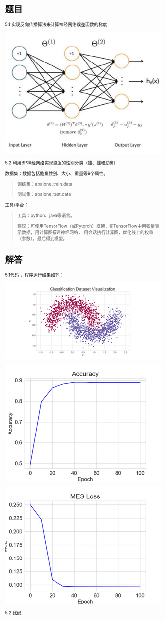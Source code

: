 # 题目

5.1 实现反向传播算法来计算神经网络误差函数的梯度

![Q1](.\imgs\Q1.png)

5.2 利用BP神经网络实现鲍鱼的性别分类（雄、雌和幼崽）

数据集：数据包括鲍鱼性别、大小、重量等9个属性。

> 训练集：abalone_train.data
>
> 测试集：abalone_test.data

工具/平台：

> 工具：python、java等语言。
>
> 建议：可使用TensorFlow（或Pytorch）框架，在TensorFlow中用张量表示数据，用计算图搭建神经网络，
> 用会话执行计算图，优化线上的权重（参数），最后得到模型。

# 解答

5.1[代码](BP-Algorithm.py) ，程序运行结果如下：

![Classification_Dataset_Visualization](.\imgs\Classification_Dataset_Visualization.png)

![Classification_Dataset_Visualization](.\imgs\Accuracy.png)

![Classification_Dataset_Visualization](.\imgs\MSE_Loss.png)

5.2 [代码](main.py)
